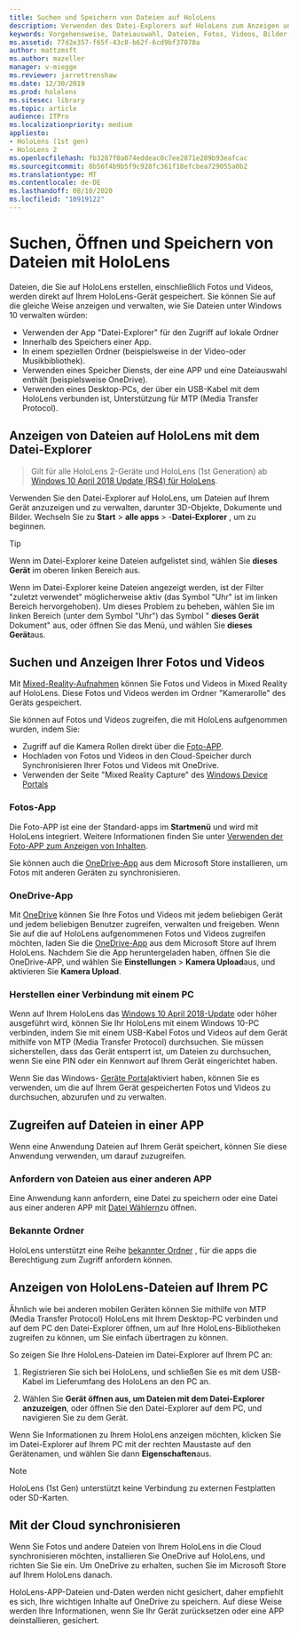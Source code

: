 ```yaml
---
title: Suchen und Speichern von Dateien auf HoloLens
description: Verwenden des Datei-Explorers auf HoloLens zum Anzeigen und Verwalten von Dateien auf Ihrem Gerät
keywords: Vorgehensweise, Dateiauswahl, Dateien, Fotos, Videos, Bilder, OneDrive, Speicher, Datei-Explorer, hololens
ms.assetid: 77d2e357-f65f-43c8-b62f-6cd9bf37070a
author: mattzmsft
ms.author: mazeller
manager: v-miegge
ms.reviewer: jarrettrenshaw
ms.date: 12/30/2019
ms.prod: hololens
ms.sitesec: library
ms.topic: article
audience: ITPro
ms.localizationpriority: medium
appliesto:
- HoloLens (1st gen)
- HoloLens 2
ms.openlocfilehash: fb3287f0a074eddeac0c7ee2871e289b93eafcac
ms.sourcegitcommit: 8b56f4b9b5f9c928fc361f18efcbea729055a0b2
ms.translationtype: MT
ms.contentlocale: de-DE
ms.lasthandoff: 08/10/2020
ms.locfileid: "10919122"
---
```

# Suchen, Öffnen und Speichern von Dateien mit HoloLens

Dateien, die Sie auf HoloLens erstellen, einschließlich Fotos und Videos, werden direkt auf Ihrem HoloLens-Gerät gespeichert. Sie können Sie auf die gleiche Weise anzeigen und verwalten, wie Sie Dateien unter Windows 10 verwalten würden:

- Verwenden der App "Datei-Explorer" für den Zugriff auf lokale Ordner
- Innerhalb des Speichers einer App.
- In einem speziellen Ordner (beispielsweise in der Video-oder Musikbibliothek).
- Verwenden eines Speicher Diensts, der eine APP und eine Dateiauswahl enthält (beispielsweise OneDrive).
- Verwenden eines Desktop-PCs, der über ein USB-Kabel mit dem HoloLens verbunden ist, Unterstützung für MTP (Media Transfer Protocol).

## Anzeigen von Dateien auf HoloLens mit dem Datei-Explorer

> Gilt für alle HoloLens 2-Geräte und HoloLens (1st Generation) ab [Windows 10 April 2018 Update (RS4) für HoloLens](https://docs.microsoft.com/windows/mixed-reality/release-notes-april-2018).

Verwenden Sie den Datei-Explorer auf HoloLens, um Dateien auf Ihrem Gerät anzuzeigen und zu verwalten, darunter 3D-Objekte, Dokumente und Bilder. Wechseln Sie zu **Start**   >  **alle apps**   >  -**Datei-Explorer** , um zu beginnen.

> [!TIP]
> Wenn im Datei-Explorer keine Dateien aufgelistet sind, wählen Sie **dieses Gerät** im oberen linken Bereich aus.

Wenn im Datei-Explorer keine Dateien angezeigt werden, ist der Filter "zuletzt verwendet" möglicherweise aktiv (das Symbol "Uhr" ist im linken Bereich hervorgehoben). Um dieses Problem zu beheben, wählen Sie im linken Bereich (unter dem Symbol "Uhr") das Symbol " **dieses Gerät** Dokument" aus, oder öffnen Sie das Menü, und wählen Sie **dieses Gerät**aus.

## Suchen und Anzeigen Ihrer Fotos und Videos

Mit [Mixed-Reality-Aufnahmen](holographic-photos-and-videos.md) können Sie Fotos und Videos in Mixed Reality auf HoloLens.  Diese Fotos und Videos werden im Ordner "Kamerarolle" des Geräts gespeichert.

Sie können auf Fotos und Videos zugreifen, die mit HoloLens aufgenommen wurden, indem Sie:

- Zugriff auf die Kamera Rollen direkt über die [Foto-APP](holographic-photos-and-videos.md).
- Hochladen von Fotos und Videos in den Cloud-Speicher durch Synchronisieren Ihrer Fotos und Videos mit OneDrive.
- Verwenden der Seite "Mixed Reality Capture" des [Windows Device Portals](https://docs.microsoft.com/windows/mixed-reality/using-the-windows-device-portal#mixed-reality-capture)

### Fotos-App

Die Foto-APP ist eine der Standard-apps im **Startmenü** und wird mit HoloLens integriert. Weitere Informationen finden Sie unter [Verwenden der Foto-APP zum Anzeigen von Inhalten](holographic-photos-and-videos.md).

Sie können auch die [OneDrive-App](https://www.microsoft.com/p/onedrive/9wzdncrfj1p3) aus dem Microsoft Store installieren, um Fotos mit anderen Geräten zu synchronisieren.

### OneDrive-App

Mit [OneDrive](https://onedrive.live.com/) können Sie Ihre Fotos und Videos mit jedem beliebigen Gerät und jedem beliebigen Benutzer zugreifen, verwalten und freigeben. Wenn Sie auf die auf HoloLens aufgenommenen Fotos und Videos zugreifen möchten, laden Sie die [OneDrive-App](https://www.microsoft.com/p/onedrive/9wzdncrfj1p3) aus dem Microsoft Store auf Ihrem HoloLens. Nachdem Sie die App heruntergeladen haben, öffnen Sie die OneDrive-APP, und wählen Sie **Einstellungen**  >  **Kamera Upload**aus, und aktivieren Sie **Kamera Upload**.

### Herstellen einer Verbindung mit einem PC

Wenn auf Ihrem HoloLens das [Windows 10 April 2018-Update](https://docs.microsoft.com/windows/mixed-reality/release-notes-april-2018) oder höher ausgeführt wird, können Sie Ihr HoloLens mit einem Windows 10-PC verbinden, indem Sie mit einem USB-Kabel Fotos und Videos auf dem Gerät mithilfe von MTP (Media Transfer Protocol) durchsuchen. Sie müssen sicherstellen, dass das Gerät entsperrt ist, um Dateien zu durchsuchen, wenn Sie eine PIN oder ein Kennwort auf Ihrem Gerät eingerichtet haben.  

Wenn Sie das Windows- [Geräte Portal](https://docs.microsoft.com/windows/mixed-reality/using-the-windows-device-portal)aktiviert haben, können Sie es verwenden, um die auf Ihrem Gerät gespeicherten Fotos und Videos zu durchsuchen, abzurufen und zu verwalten.

## Zugreifen auf Dateien in einer APP

Wenn eine Anwendung Dateien auf Ihrem Gerät speichert, können Sie diese Anwendung verwenden, um darauf zuzugreifen.

### Anfordern von Dateien aus einer anderen APP

Eine Anwendung kann anfordern, eine Datei zu speichern oder eine Datei aus einer anderen APP mit [Datei Wählern](https://docs.microsoft.com/windows/mixed-reality/app-model#file-pickers)zu öffnen.

### Bekannte Ordner

HoloLens unterstützt eine Reihe [bekannter Ordner](https://docs.microsoft.com/windows/mixed-reality/app-model#known-folders) , für die apps die Berechtigung zum Zugriff anfordern können.

## Anzeigen von HoloLens-Dateien auf Ihrem PC

Ähnlich wie bei anderen mobilen Geräten können Sie mithilfe von MTP (Media Transfer Protocol) HoloLens mit Ihrem Desktop-PC verbinden und auf dem PC den Datei-Explorer öffnen, um auf Ihre HoloLens-Bibliotheken zugreifen zu können, um Sie einfach übertragen zu können.

So zeigen Sie Ihre HoloLens-Dateien im Datei-Explorer auf Ihrem PC an:

1. Registrieren Sie sich bei HoloLens, und schließen Sie es mit dem USB-Kabel im Lieferumfang des HoloLens an den PC an.

1. Wählen Sie **Gerät öffnen aus, um Dateien mit dem Datei-Explorer anzuzeigen**, oder öffnen Sie den Datei-Explorer auf dem PC, und navigieren Sie zu dem Gerät.

Wenn Sie Informationen zu Ihrem HoloLens anzeigen möchten, klicken Sie im Datei-Explorer auf Ihrem PC mit der rechten Maustaste auf den Gerätenamen, und wählen Sie dann **Eigenschaften**aus.

> [!NOTE]
> HoloLens (1st Gen) unterstützt keine Verbindung zu externen Festplatten oder SD-Karten.

## Mit der Cloud synchronisieren

Wenn Sie Fotos und andere Dateien von Ihrem HoloLens in die Cloud synchronisieren möchten, installieren Sie OneDrive auf HoloLens, und richten Sie Sie ein. Um OneDrive zu erhalten, suchen Sie im Microsoft Store auf Ihrem HoloLens danach.

HoloLens-APP-Dateien und-Daten werden nicht gesichert, daher empfiehlt es sich, Ihre wichtigen Inhalte auf OneDrive zu speichern. Auf diese Weise werden Ihre Informationen, wenn Sie Ihr Gerät zurücksetzen oder eine APP deinstallieren, gesichert.
